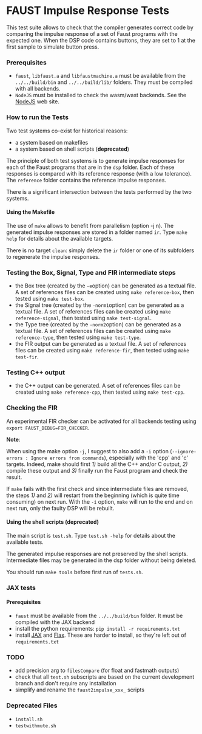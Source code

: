 # FAUST Impulse Response Tests #

This test suite allows to check that the compiler generates correct code by comparing the impulse response of a set of Faust programs with the expected one. When the DSP code contains buttons, they are set to 1 at the first sample to simulate button press.

### Prerequisites

- `faust`, `libfaust.a` and `libfaustmachine.a` must be available from the `../../build/bin` and `../../build/lib/` folders. They must be compiled with all backends.
- `NodeJS` must be installed to check the wasm/wast backends. See the [NodeJS](https://nodejs.org/) web site.

### How to run the Tests

Two test systems co-exist for historical reasons:
- a system based on makefiles
- a system based on shell scripts (**deprecated**)

The principle of both test systems is to generate impulse responses for each of the Faust programs that are in the `dsp` folder. Each of these responses is compared with its reference response (with a low tolerance). The `reference` folder contains the reference impulse responses.

There is a significant intersection between the tests performed by the two systems.

#### Using the Makefile

The use of `make` allows to benefit from parallelism (option -j n).
The generated impulse responses are stored in a folder named `ir`.
Type `make help` for details about the available targets.

There is no target `clean`: simply delete the `ir` folder or one of its subfolders to regenerate the impulse responses.

### Testing the Box, Signal, Type and FIR intermediate steps

- the Box tree (created by the `-e`option) can be generated as a textual file. A set of references files can be created using `make reference-box`, then tested using `make test-box`.
- the Signal tree (created by the `-norm1`option) can be generated as a textual file. A set of references files can be created using `make reference-signal`, then tested using `make test-signal`.
- the Type tree (created by the `-norm2`option) can be generated as a textual file. A set of references files can be created using `make reference-type`, then tested using `make test-type`.
- the FIR output can be generated as a textual file. A set of references files can be created using `make reference-fir`, then tested using `make test-fir`.

### Testing C++ output

- the C++ output can be generated. A set of references files can be created using `make reference-cpp`, then tested using `make test-cpp`.

### Checking the FIR

An experimental FIR checker can be activated for all backends testing using `export FAUST_DEBUG=FIR_CHECKER`.

**Note**:

When using the make option `-j`, I suggest to also add a `-i` option (`--ignore-errors : Ignore errors from commands`), especially with the 'cpp' and 'c' targets. Indeed, make should first _1)_ build all the C++ and/or C output, _2)_ compile these output and _3)_ finally run the Faust program and check the result.

If `make` fails with the first check and since intermediate files are removed, the steps _1)_ and _2)_ will restart from the beginning (which is quite time consuming) on next run. With the `-i` option, `make` will run to the end and on next run, only the faulty DSP will be rebuilt.

#### Using the shell scripts (**deprecated**)

The main script is `test.sh`. Type `test.sh -help` for details about the available tests.

The generated impulse responses are not preserved by the shell scripts. Intermediate files may be generated in the dsp folder without being deleted.

You should run `make tools` before first run of `tests.sh`.

### JAX tests

#### Prerequisites

- `faust` must be available from the `../../build/bin` folder. It must be compiled with the JAX backend
- install the python requirements: `pip install -r requirements.txt`
- install [JAX](https://jax.readthedocs.io/en/latest/) and [Flax](https://flax.readthedocs.io/en/latest/). These are harder to install, so they're left out of `requirements.txt`

### TODO

- add precision arg to `filesCompare` (for float and fastmath outputs)
- check that all `test.sh` subscripts are based on the current development branch and don't require any installation
- simplify and rename the `faust2impulse_xxx_` scripts

### Deprecated Files
- `install.sh`
- `testwithmute.sh`
